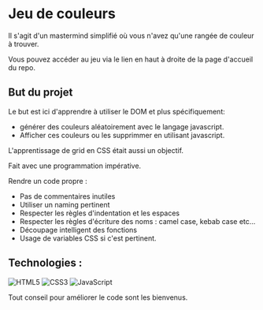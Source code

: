 # Jeu de couleurs 

Il s'agit d'un mastermind simplifié où vous n'avez qu'une rangée de couleur à trouver.<br/> 

Vous pouvez accéder au jeu via le lien en haut à droite de la page d'accueil du repo.

## But du projet

Le but est ici d'apprendre à utiliser le DOM et plus spécifiquement:
- générer des couleurs aléatoirement avec le langage javascript. 
- Afficher ces couleurs ou les supprimmer en utilisant javascript.

L'apprentissage de grid en CSS était aussi un objectif.

Fait avec une programmation impérative.

Rendre un code propre :
- Pas de commentaires inutiles
- Utiliser un naming pertinent
- Respecter les règles d'indentation et les espaces
- Respecter les règles d'écriture des noms : camel case, kebab case etc...
- Découpage intelligent des fonctions
- Usage de variables CSS si c'est pertinent.

## Technologies : 
   ![HTML5](https://img.shields.io/badge/html5-%23E34F26.svg?style=for-the-badge&logo=html5&logoColor=white)
   ![CSS3](https://img.shields.io/badge/css3-%231572B6.svg?style=for-the-badge&logo=css3&logoColor=white)
   ![JavaScript](https://img.shields.io/badge/javascript-%23323330.svg?style=for-the-badge&logo=javascript&logoColor=%23F7DF1E)
   
Tout conseil pour améliorer le code sont les bienvenus.

